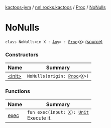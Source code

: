 [kactoos-jvm](../../../index.md) / [nnl.rocks.kactoos](../../index.md) / [Proc](../index.md) / [NoNulls](./index.md)

# NoNulls

`class NoNulls<in X : `[`Any`](https://kotlinlang.org/api/latest/jvm/stdlib/kotlin/-any/index.html)`> : `[`Proc`](../index.md)`<`[`X`](index.md#X)`>` [(source)](https://github.com/neonailol/kactoos/blob/master/kactoos-jvm/src/main/kotlin/nnl/rocks/kactoos/Proc.kt#L29)

### Constructors

| Name | Summary |
|---|---|
| [&lt;init&gt;](-init-.md) | `NoNulls(origin: `[`Proc`](../index.md)`<`[`X`](index.md#X)`>)` |

### Functions

| Name | Summary |
|---|---|
| [exec](exec.md) | `fun exec(input: `[`X`](index.md#X)`): `[`Unit`](https://kotlinlang.org/api/latest/jvm/stdlib/kotlin/-unit/index.html)<br>Execute it. |
